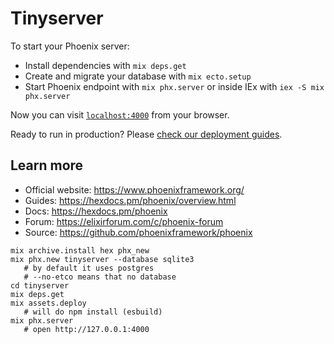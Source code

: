 # Tinyserver

To start your Phoenix server:

  * Install dependencies with `mix deps.get`
  * Create and migrate your database with `mix ecto.setup`
  * Start Phoenix endpoint with `mix phx.server` or inside IEx with `iex -S mix phx.server`

Now you can visit [`localhost:4000`](http://localhost:4000) from your browser.

Ready to run in production? Please [check our deployment guides](https://hexdocs.pm/phoenix/deployment.html).

## Learn more

  * Official website: https://www.phoenixframework.org/
  * Guides: https://hexdocs.pm/phoenix/overview.html
  * Docs: https://hexdocs.pm/phoenix
  * Forum: https://elixirforum.com/c/phoenix-forum
  * Source: https://github.com/phoenixframework/phoenix

```
mix archive.install hex phx_new
mix phx.new tinyserver --database sqlite3
   # by default it uses postgres
   # --no-etco means that no database
cd tinyserver
mix deps.get
mix assets.deploy
   # will do npm install (esbuild)
mix phx.server
   # open http://127.0.0.1:4000
```
